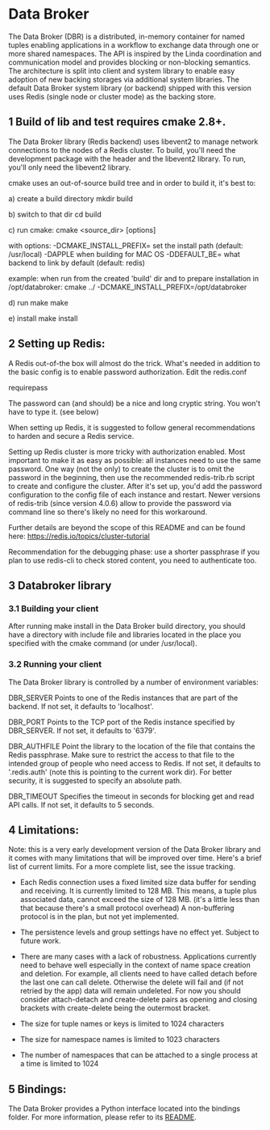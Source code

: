 
# Data Broker

The Data Broker (DBR) is a distributed, in-memory container for named
tuples enabling applications in a workflow to exchange data through
one or more shared namespaces.  The API is inspired by the Linda
coordination and communication model and provides blocking or
non-blocking semantics.  The architecture is split into client and
system library to enable easy adoption of new backing storages via
additional system libraries.  The default Data Broker system library
(or backend) shipped with this version uses Redis (single node or
cluster mode) as the backing store.


## 1 Build of lib and test requires cmake 2.8+.

The Data Broker library (Redis backend) uses libevent2 to manage network connections
to the nodes of a Redis cluster. To build, you'll need the development package with the
header and the libevent2 library. To run, you'll only need the libevent2 library.

cmake uses an out-of-source build tree and in order to build it, it's
best to:

a) create a build directory
     mkdir build

b) switch to that dir
     cd build

c) run cmake:
     cmake <source_dir> [options]
     
   with options:
     -DCMAKE_INSTALL_PREFIX=<path>     set the install path (default: /usr/local)
     -DAPPLE                           when building for MAC OS
     -DDEFAULT_BE=<backend-path-name>  what backend to link by default (default: redis)
     
   example:
     when run from the created 'build' dir and to prepare installation in /opt/databroker:
         cmake ../ -DCMAKE_INSTALL_PREFIX=/opt/databroker

d) run make
     make

e) install
     make install



## 2 Setting up Redis:

A Redis out-of-the box will almost do the trick.  What's needed in
addition to the basic config is to enable password authorization. Edit
the redis.conf

requirepass <areallylongandcrypticpassphrase>

The password can (and should) be a nice and long cryptic string. You
won't have to type it. (see below)


When setting up Redis, it is suggested to follow general
recommendations to harden and secure a Redis service.

Setting up Redis cluster is more tricky with authorization enabled.
Most important to make it as easy as possible: all instances need to
use the same password.  One way (not the only) to create the cluster
is to omit the password in the beginning, then use the recommended
redis-trib.rb script to create and configure the cluster. After it's
set up, you'd add the password configuration to the config file of
each instance and restart.  Newer versions of redis-trib (since
version 4.0.6) allow to provide the password via command line so
there's likely no need for this workaround.

Further details are beyond the scope of this README and can be found
here:  https://redis.io/topics/cluster-tutorial

Recommendation for the debugging phase: use a shorter passphrase if you
plan to use redis-cli to check stored content, you need to authenticate
too.


## 3 Databroker library

### 3.1 Building your client

After running make install in the Data Broker build directory, you
should have a directory with include file and libraries located in
the place you specified with the cmake command (or under /usr/local).



### 3.2 Running your client

The Data Broker library is controlled by a number of environment
variables:

DBR_SERVER
      Points to one of the Redis instances that are part of the
      backend.  If not set, it defaults to 'localhost'.

DBR_PORT
      Points to the TCP port of the Redis instance specified by
      DBR_SERVER.  If not set, it defaults to '6379'.

DBR_AUTHFILE
      Point the library to the location of the file that contains the
      Redis passphrase. Make sure to restrict the access to that file
      to the intended group of people who need access to Redis.  If
      not set, it defaults to '.redis.auth' (note this is pointing to
      the current work dir). For better security, it is suggested to
      specify an absolute path.

DBR_TIMEOUT
      Specifies the timeout in seconds for blocking get and read API
      calls. If not set, it defaults to 5 seconds.




## 4 Limitations:

Note: this is a very early development version of the Data Broker
library and it comes with many limitations that will be improved over
time. Here's a brief list of current limits. For a more complete list,
see the issue tracking.

- Each Redis connection uses a fixed limited size data buffer for
  sending and receiving. It is currently limited to 128 MB. This means,
  a tuple plus associated data, cannot exceed the size of 128 MB.  (it's
  a little less than that because there's a small protocol overhead) A
  non-buffering protocol is in the plan, but not yet implemented.

- The persistence levels and group settings have no effect yet.
  Subject to future work.

- There are many cases with a lack of robustness. Applications
  currently need to behave well especially in the context of name
  space creation and deletion. For example, all clients need to have
  called detach before the last one can call delete. Otherwise the delete
  will fail and (if not retried by the app) data will remain undeleted.
  For now you should consider attach-detach and create-delete pairs as
  opening and closing brackets with create-delete being the outermost bracket.

- The size for tuple names or keys is limited to 1024 characters
- The size for namespace names is limited to 1023 characters
- The number of namespaces that can be attached to a single process
  at a time is limited to 1024


## 5 Bindings:

The Data Broker provides a Python interface located into the bindings folder.
For more information, please refer to its [README](bindings/python).
